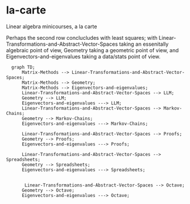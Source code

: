 # la-carte
Linear algebra minicourses, a la carte

Perhaps the second row conclucludes with least squares; with Linear-Transformations-and-Abstract-Vector-Spaces taking an essenitally algebraic point of view, Geometry taking a geometric point of view, and Eigenvectors-and-eigenvalues taking a data/stats point of view.


```mermaid
  graph TD;
	  Matrix-Methods --> Linear-Transformations-and-Abstract-Vector-Spaces;
	  Matrix-Methods --> Geometry;
	  Matrix-Methods --> Eigenvectors-and-eigenvalues;
	  Linear-Transformations-and-Abstract-Vector-Spaces --> LLM;
	  Geometry --> LLM;
	  Eigenvectors-and-eigenvalues ---> LLM;
	  Linear-Transformations-and-Abstract-Vector-Spaces --> Markov-Chains;
	  Geometry --> Markov-Chains;
	  Eigenvectors-and-eigenvalues ---> Markov-Chains;
	  
	  Linear-Transformations-and-Abstract-Vector-Spaces --> Proofs;
	  Geometry --> Proofs;
	  Eigenvectors-and-eigenvalues ---> Proofs;
	  
	  Linear-Transformations-and-Abstract-Vector-Spaces --> Spreadsheets;
	  Geometry --> Spreadsheets;
	  Eigenvectors-and-eigenvalues ---> Spreadsheets;
	  
	  
	   Linear-Transformations-and-Abstract-Vector-Spaces --> Octave;
	  Geometry --> Octave;
	  Eigenvectors-and-eigenvalues ---> Octave;
	  
	  

```
